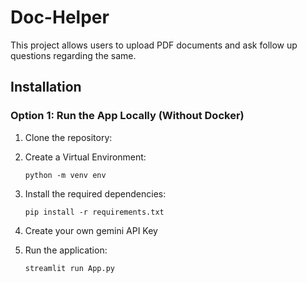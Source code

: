 # Doc-Helper
This project allows users to upload PDF documents and ask follow up questions regarding the same. 




## Installation

### Option 1: Run the App Locally (Without Docker)

1. Clone the repository:

  

2. Create a Virtual Environment:

    ```shell
    python -m venv env
    ```

3. Install the required dependencies:

   ```shell
   pip install -r requirements.txt
   ```

4. Create your own gemini API Key
   

5. Run the application:

   ```shell
   streamlit run App.py
   ```
